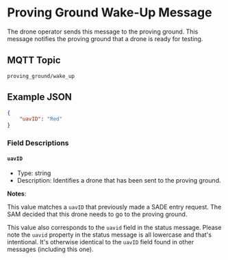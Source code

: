 # Proving Ground Wake-Up Message

The drone operator sends this message to the proving ground. This message notifies the proving ground that a drone is ready for testing.

## MQTT Topic

```
proving_ground/wake_up
```

## Example JSON
```json
{
    "uavID": "Red"
}
```

### Field Descriptions

#### `uavID`
- Type: string
- Description: Identifies a drone that has been sent to the proving ground.

**Notes**:

This value matches a `uavID` that previously made a SADE entry request. The SAM decided that this drone needs to go to the proving ground.

This value also corresponds to the `uavid` field in the status message. Please note the `uavid` property in the status message is all lowercase and that's intentional. It's otherwise identical to the `uavID` field found in other messages (including this one).